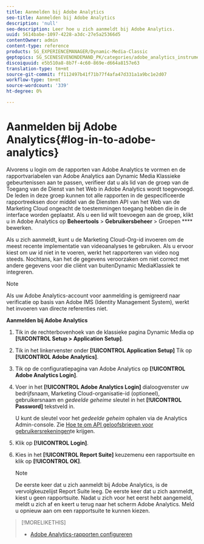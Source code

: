 ```yaml
---
title: Aanmelden bij Adobe Analytics
seo-title: Aanmelden bij Adobe Analytics
description: 'null'
seo-description: Leer hoe u zich aanmeldt bij Adobe Analytics.
uuid: 5614babe-1097-4228-a3dc-27e5a25366d5
contentOwner: admin
content-type: reference
products: SG_EXPERIENCEMANAGER/Dynamic-Media-Classic
geptopics: SG_SCENESEVENONDEMAND_PK/categories/adobe_analytics_instrumentation_kit
discoiquuid: e5b510a8-8b7f-4c60-869e-d664a8157e63
translation-type: tm+mt
source-git-commit: ff112497b41f71b77f4afa47d331a1a9bc1e2d07
workflow-type: tm+mt
source-wordcount: '339'
ht-degree: 0%

---
```



# Aanmelden bij Adobe Analytics{#log-in-to-adobe-analytics}

Alvorens u login om de rapporten van Adobe Analytics te vormen en de rapportvariabelen van Adobe Analytics aan Dynamic Media Klassieke gebeurtenissen aan te passen, verifieer dat u als lid van de groep van de Toegang van de Dienst van het Web in Adobe Analytics wordt toegevoegd. De leden in deze groep kunnen tot alle rapporten in de gespecificeerde rapportreeksen door middel van de Diensten API van het Web van de Marketing Cloud ongeacht de toestemmingen toegang hebben die in de interface worden geplaatst. Als u een lid wilt toevoegen aan de groep, klikt u in Adobe Analytics op **Beheertools** > **Gebruikersbeheer** > Groepen **** bewerken.

Als u zich aanmeldt, kunt u de Marketing Cloud-Org-id invoeren om de meest recente implementatie van videoanalyses te gebruiken. Als u ervoor kiest om uw id niet in te voeren, werkt het rapporteren van video nog steeds. Nochtans, kan het de gegevens veroorzaken om niet correct met andere gegevens voor die cliënt van buitenDynamic MediaKlassiek te integreren.

>[!NOTE]
>
>Als uw Adobe Analytics-account voor aanmelding is gemigreerd naar verificatie op basis van Adobe IMS (Identity Management System), werkt het invoeren van directe referenties niet.

**Aanmelden bij Adobe Analytics**

1. Tik in de rechterbovenhoek van de klassieke pagina Dynamic Media op **[!UICONTROL Setup > Application Setup]**.
1. Tik in het linkervenster onder **[!UICONTROL Application Setup]** Tik op **[!UICONTROL Adobe Analytics]**.
1. Tik op de configuratiepagina van Adobe Analytics op **[!UICONTROL Adobe Analytics Login]**.
1. Voer in het **[!UICONTROL Adobe Analytics Login]** dialoogvenster uw bedrijfsnaam, Marketing Cloud-organisatie-id (optioneel), gebruikersnaam en *gedeelde geheime* sleutel in het **[!UICONTROL Password]** tekstveld in.

   U kunt de sleutel voor het *gedeelde geheim* ophalen via de Analytics Admin-console. Zie [Hoe te om API geloofsbrieven voor gebruikersrekeningen](https://helpx.adobe.com/analytics/kb/how-to-get-api-credentials-for-user-accounts-.html)te krijgen.

1. Klik op **[!UICONTROL Login]**.
1. Kies in het **[!UICONTROL Report Suite]** keuzemenu een rapportsuite en klik op **[!UICONTROL OK]**.

   >[!NOTE]
   >
   >De eerste keer dat u zich aanmeldt bij Adobe Analytics, is de vervolgkeuzelijst Report Suite leeg. De eerste keer dat u zich aanmeldt, kiest u geen rapportsuite. Nadat u zich voor het eerst hebt aangemeld, meldt u zich af en keert u terug naar het scherm Adobe Analytics. Meld u opnieuw aan om een rapportsuite te kunnen kiezen.

>[!MORELIKETHIS]
>
>* [Adobe Analytics-rapporten configureren](configuring-analytics-reports.md#configuring_adobe_analytics_reports)


